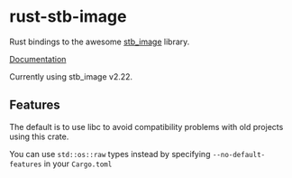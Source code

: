 # rust-stb-image

Rust bindings to the awesome [stb_image](https://github.com/nothings/stb) library.

[Documentation](https://docs.rs/stb_image/)

Currently using stb_image v2.22.

## Features

The default is to use libc to avoid compatibility problems with old projects using this crate.

You can use `std::os::raw` types instead by specifying `--no-default-features` in your `Cargo.toml`